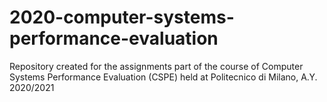 # 2020-computer-systems-performance-evaluation
Repository created for the assignments part of the course of Computer Systems Performance Evaluation (CSPE) held at Politecnico di Milano, A.Y. 2020/2021
